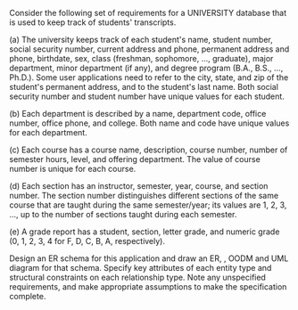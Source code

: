 Consider the following set of requirements for a UNIVERSITY database that is used to keep track of students' transcripts. 

(a) The university keeps track of each student's name, student number, social security number, current address and phone, permanent address and phone, birthdate, sex, class (freshman, sophomore, ..., graduate), major department, minor department (if any), and degree program (B.A., B.S., ..., Ph.D.). Some user applications need to refer to the city, state, and zip of the student's permanent address, and to the student's last name. Both social security number and student number have unique values for each student.

(b) Each department is described by a name, department code, office number, office phone, and college. Both name and code have unique values for each department.

(c) Each course has a course name, description, course number, number of semester hours, level, and offering department. The value of course number is unique for each course.

(d) Each section has an instructor, semester, year, course, and section number. The section number distinguishes different sections of the same course that are taught during the same semester/year; its values are 1, 2, 3, ..., up to the number of sections taught during each semester.

(e) A grade report has a student, section, letter grade, and numeric grade (0, 1, 2, 3,
4 for F, D, C, B, A, respectively).

Design an ER schema for this application and draw an ER, , OODM and UML diagram for that schema.
Specify key attributes of each entity type and structural constraints on each relationship type. Note any unspecified requirements, and make appropriate assumptions to make the specification complete.
